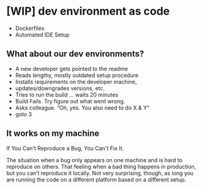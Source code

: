 # [WIP] dev environment as code

- Dockerfiles
- Automated IDE Setup

## What about our dev environments?

- A new developer gets pointed to the readme
- Reads lengthy, mostly outdated setup procedure
- Installs requirements on the developer machine, 
- updates/downgrades versions, etc.
- Tries to run the build … waits 20 minutes
- Build Fails. Try figure out what went wrong.
- Asks colleague. “Oh, yes. You also need to do X & Y”
- goto 3

## It works on my machine

If You Can't Reproduce a Bug, You Can't Fix It.

The situation when a bug only appears on one machine and is hard to reproduce on others.
That feeling when a bad thing happens in production, but you can’t reproduce it locally.
Not very surprising, though, as long you are running the code on a different platform based on a different setup.
